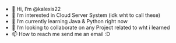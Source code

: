 - 👋 Hi, I’m @kalexis22
- 👀 I’m interested in Cloud Server System (idk wht to call these)
- 🌱 I’m currently learning Java &  Python right now
- 💞️ I’m looking to collaborate on any Project related to wht i learned
- 📫 How to reach me send me an email :D

<!---
kalexis22/kalexis22 is a ✨ special ✨ repository because its `README.md` (this file) appears on your GitHub profile.
You can click the Preview link to take a look at your changes.
--->
